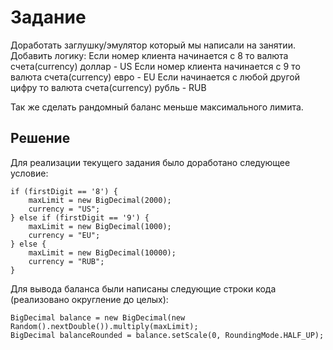 # Задание

Доработать заглушку/эмулятор который мы написали на занятии.
Добавить логику:
Если номер клиента начинается с 8 то валюта счета(currency) доллар - US
Если номер клиента начинается с 9 то валюта счета(currency) евро - EU
Если начинается с любой другой цифру то валюта счета(currency) рубль - RUB

Так же сделать рандомный баланс меньше максимального лимита.

## Решение
Для реализации текущего задания было доработано следующее условие:
```
if (firstDigit == '8') {
    maxLimit = new BigDecimal(2000);
    currency = "US";
} else if (firstDigit == '9') {
    maxLimit = new BigDecimal(1000);
    currency = "EU";
} else {
    maxLimit = new BigDecimal(10000);
    currency = "RUB";
}
```

Для вывода баланса были написаны следующие строки кода (реализовано округление до целых):
```
BigDecimal balance = new BigDecimal(new Random().nextDouble()).multiply(maxLimit);
BigDecimal balanceRounded = balance.setScale(0, RoundingMode.HALF_UP);
```

